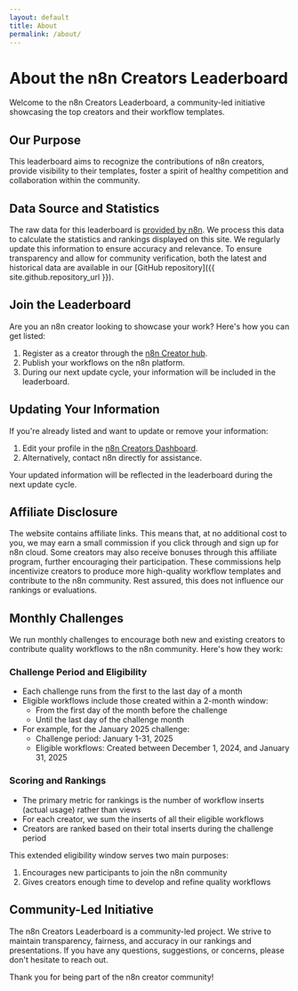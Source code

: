 ```yaml
---
layout: default
title: About
permalink: /about/
---
```


# About the n8n Creators Leaderboard

Welcome to the n8n Creators Leaderboard, a community-led initiative showcasing the top creators and their workflow templates.

## Our Purpose

This leaderboard aims to recognize the contributions of n8n creators, provide visibility to their templates, foster a spirit of healthy competition and collaboration within the community.

## Data Source and Statistics

The raw data for this leaderboard is [provided by n8n](https://docs.n8n.io/embed/workflow-templates/#use-your-own-workflow-templates-library). We process this data to calculate the statistics and rankings displayed on this site. We regularly update this information to ensure accuracy and relevance. To ensure transparency and allow for community verification, both the latest and historical data are available in our [GitHub repository]({{ site.github.repository_url }}).

## Join the Leaderboard

Are you an n8n creator looking to showcase your work? Here's how you can get listed:

1. Register as a creator through the [n8n Creator hub](https://n8n.notion.site/n8n-Creator-hub-7bd2cbe0fce0449198ecb23ff4a2f76f).
2. Publish your workflows on the n8n platform.
3. During our next update cycle, your information will be included in the leaderboard.

## Updating Your Information

If you're already listed and want to update or remove your information:

1. Edit your profile in the [n8n Creators Dashboard](https://creators.n8n.io/).
2. Alternatively, contact n8n directly for assistance.

Your updated information will be reflected in the leaderboard during the next update cycle.

## Affiliate Disclosure

The website contains affiliate links. This means that, at no additional cost to you, we may earn a small commission if you click through and sign up for n8n cloud. Some creators may also receive bonuses through this affiliate program, further encouraging their participation. These commissions help incentivize creators to produce more high-quality workflow templates and contribute to the n8n community. Rest assured, this does not influence our rankings or evaluations.

## Monthly Challenges

We run monthly challenges to encourage both new and existing creators to contribute quality workflows to the n8n community. Here's how they work:

### Challenge Period and Eligibility
- Each challenge runs from the first to the last day of a month
- Eligible workflows include those created within a 2-month window:
  - From the first day of the month before the challenge
  - Until the last day of the challenge month
- For example, for the January 2025 challenge:
  - Challenge period: January 1-31, 2025
  - Eligible workflows: Created between December 1, 2024, and January 31, 2025

### Scoring and Rankings
- The primary metric for rankings is the number of workflow inserts (actual usage) rather than views
- For each creator, we sum the inserts of all their eligible workflows
- Creators are ranked based on their total inserts during the challenge period

This extended eligibility window serves two main purposes:
1. Encourages new participants to join the n8n community
2. Gives creators enough time to develop and refine quality workflows

## Community-Led Initiative

The n8n Creators Leaderboard is a community-led project. We strive to maintain transparency, fairness, and accuracy in our rankings and presentations. If you have any questions, suggestions, or concerns, please don't hesitate to reach out.

Thank you for being part of the n8n creator community!
